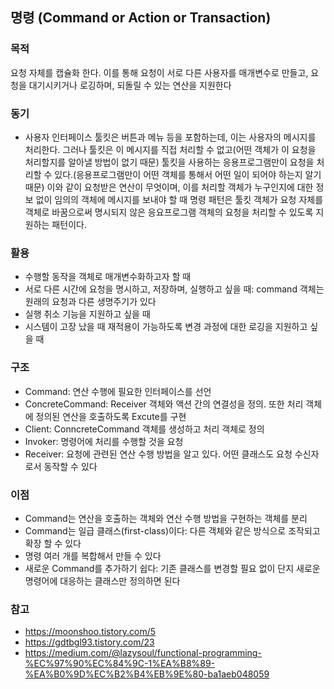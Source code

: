 ## 명령 (Command or Action or Transaction)

### 목적
요청 자체를 캡슐화 한다. 이를 통해 요청이 서로 다른 사용자를 매개변수로 만들고, 요청을 대기시키거나 로깅하며, 되돌릴 수 있는 연산을 지원한다

### 동기
- 사용자 인터페이스 툴킷은 버튼과 메뉴 등을 포함하는데, 이는 사용자의 메시지를 처리한다. 그러나 툴킷은 이 메시지를 직접 처리할 수 없고(어떤 객체가 이 요청을 처리할지를 알아낼 방법이 없기 때문) 툴킷을 사용하는 응용프로그램만이 요청을 처리할 수 있다.(응용프로그램만이 어떤 객체를 통해서 어떤 일이 되어야 하는지 알기 때문) 이와 같이 요청받은 연산이 무엇이며, 이를 처리할 객체가 누구인지에 대한 정보 없이 임의의 객체에 메시지를 보내야 할 때 명령 패턴은 툴킷 객체가 요청 자체를 객체로 바꿈으로써 명시되지 않은 응요프로그램 객체의 요청을 처리할 수 있도록 지원하는 패턴이다.

### 활용
- 수행할 동작을 객체로 매개변수화하고자 할 때
- 서로 다른 시간에 요청을 명시하고, 저장하며, 실행하고 싶을 때: command 객체는 원래의 요청과 다른 생명주기가 있다
- 실행 취소 기능을 지원하고 싶을 때
- 시스템이 고장 났을 때 재적용이 가능하도록 변경 과정에 대한 로깅을 지원하고 싶을 때

### 구조
- Command: 연산 수행에 필요한 인터페이스를 선언
- ConcreteCommand: Receiver 객체와 액션 간의 연결성을 정의. 또한 처리 객체에 정의된 연산을 호출하도록 Excute를 구현
- Client: ConncreteCommand 객체를 생성하고 처리 객체로 정의
- Invoker: 명령어에 처리를 수행할 것을 요청
- Receiver: 요청에 관련된 연산 수행 방법을 알고 있다. 어떤 클래스도 요청 수신자로서 동작할 수 있다

### 이점
- Command는 연산을 호출하는 객체와 연산 수행 방법을 구현하는 객체를 분리
- Command는 일급 클래스(first-class)이다: 다른 객체와 같은 방식으로 조작되고 확장 할 수 있다
- 명령 여러 개를 복합해서 만들 수 있다
- 새로운 Command를 추가하기 쉽다: 기존 클래스를 변경할 필요 없이 단지 새로운 명령어에 대응하는 클래스만 정의하면 된다

### 참고
- https://moonshoo.tistory.com/5
- https://gdtbgl93.tistory.com/23
- https://medium.com/@lazysoul/functional-programming-%EC%97%90%EC%84%9C-1%EA%B8%89-%EA%B0%9D%EC%B2%B4%EB%9E%80-ba1aeb048059
